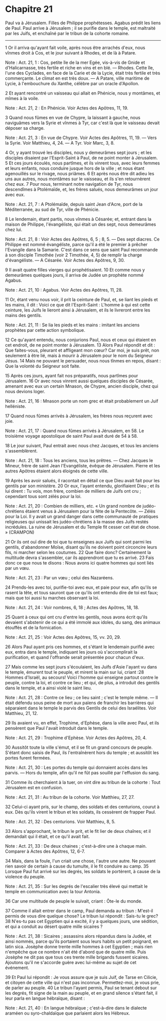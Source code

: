 # Chapitre 21

Paul va à Jérusalem.
Filles de Philippe prophétesses.
Agabus prédit les liens de Paul.
Paul arrive à Jérusalem ; il se purifie dans le temple, est maltraité par les Juifs, et enchaîné par le tribun de la cohorte romaine.

***

1 Or il arriva qu'ayant fait voile, après nous être arrachés d'eux, nous vînmes droit à Cos, et le jour suivant à Rhodes, et de là à Patare.

<span class="bible-note">Note : </span> Act. 21, 1 : Cos, petite île de la mer Egée, vis-à-vis de Gnide et d'Halicarnasse, très fertile et riche en vins et en blé. ― Rhodes. Cette île, l'une des Cyclades, en face de la Carie et de la Lycie, était très fertile et très commerçante. Le climat en est très doux. ― A Patare, ville maritime de Lycie, à l'embouchure du Xanthe, célèbre par un oracle d'Apollon.

2 Et ayant rencontré un vaisseau qui allait en Phénicie, nous y montâmes, et mîmes à la voile.

<span class="bible-note">Note : </span> Act. 21, 2 : En Phénicie. Voir Actes des Apôtres, 11, 19.

3 Quand nous fûmes en vue de Chypre, la laissant à gauche, nous naviguâmes vers la Syrie et vînmes à Tyr, car c'est là que le vaisseau devait déposer sa charge.

<span class="bible-note">Note : </span> Act. 21, 3 : En vue de Chypre. Voir Actes des Apôtres, 11, 19. ― Vers la Syrie. Voir Matthieu, 4, 24. ― A Tyr. Voir Marc, 3, 8.

4 Or, y ayant trouvé les disciples, nous y demeurâmes sept jours ; et les disciples disaient par l'Esprit-Saint à Paul, de ne point monter à Jérusalem. 5 Et ces jours écoulés, nous partîmes, et ils vinrent tous, avec leurs femmes et leurs enfants, nous conduire jusque hors de la ville ; et nous étant agenouillés sur le rivage, nous priâmes. 6 Et après nous être dit adieu les uns aux autres, nous montâmes sur le vaisseau, et ils s'en retournèrent chez eux. 7 Pour nous, terminant notre navigation de Tyr, nous descendîmes à Ptolémaïde, et, les frères salués, nous demeurâmes un jour avec eux.

<span class="bible-note">Note : </span> Act. 21, 7 : A Ptolémaïde, depuis saint Jean d'Acre, port de la Méditerranée, au sud de Tyr, ville de Phénicie.

8 Le lendemain, étant partis, nous vînmes à Césarée; et, entrant dans la maison de Philippe, l'évangéliste, qui était un des sept, nous demeurâmes chez lui.

<span class="bible-note">Note : </span> Act. 21, 8 : Voir Actes des Apôtres, 6, 5 ; 8, 5. ― Des sept diacres. Ce Philippe est nommé évangéliste, parce qu'il a été le premier à prêcher l'Evangile dans la Samarie. C'est dans ce sens que saint Paul recommande à son disciple Timothée (voir 2 Timothée, 4, 5) de remplir la charge d'évangéliste. ― A Césarée. Voir Actes des Apôtres, 9, 30.


9 Il avait quatre filles vierges qui prophétisaient. 10 Et comme nous y demeurâmes quelques jours, il arriva de Judée un prophète nommé Agabus.

<span class="bible-note">Note : </span> Act. 21, 10 : Agabus. Voir Actes des Apôtres, 11, 28.

11 Or, étant venu nous voir, il prit la ceinture de Paul, et, se liant les pieds et les mains, il dit : Voici ce que dit l'Esprit-Saint : L'homme à qui est cette ceinture, les Juifs le lieront ainsi à Jérusalem, et ils le livreront entre les mains des gentils.

<span class="bible-note">Note : </span> Act. 21, 11 : Se lia les pieds et les mains : imitant les anciens prophètes par cette action symbolique.

12 Ce qu'ayant entendu, nous conjurions Paul, nous et ceux qui étaient en cet endroit, de ne point monter à Jérusalem. 13 Alors Paul répondit et dit : Que faites-vous, pleurant et affligeant mon cœur? Car moi, je suis prêt, non seulement à être lié, mais à mourir à Jérusalem pour le nom du Seigneur Jésus. 14 Mais ne pouvant le persuader, nous nous tînmes en repos, disant : Que la volonté du Seigneur soit faite.


15 Après ces jours, ayant fait nos préparatifs, nous partîmes pour Jérusalem. 16 Or avec nous vinrent aussi quelques disciples de Césarée, amenant avec eux un certain Mnason, de Chypre, ancien disciple, chez qui nous devions loger.

<span class="bible-note">Note : </span> Act. 21, 16 : Mnason porte un nom grec et était probablement un Juif helléniste.


17 Quand nous fûmes arrivés à Jérusalem, les frères nous reçurent avec joie.

<span class="bible-note">Note : </span> Act. 21, 17 : Quand nous fûmes arrivés à Jérusalem, en 58. Le troisième voyage apostolique de saint Paul avait duré de 54 à 58.

18 Le jour suivant, Paul entrait avec nous chez Jacques, et tous les anciens s'assemblèrent.

<span class="bible-note">Note : </span> Act. 21, 18 : Tous les anciens, tous les prêtres. ― Chez Jacques le Mineur, frère de saint Jean l'Evangéliste, évêque de Jérusalem. Pierre et les autres Apôtres étaient alors éloignés de cette ville.

19 Après les avoir salués, il racontait en détail ce que Dieu avait fait pour les gentils par son ministère. 20 Or eux, l'ayant entendu, glorifiaient Dieu ; et ils lui dirent : Tu vois, mon frère, combien de milliers de Juifs ont cru ; cependant tous sont zélés pour la loi.

<span class="bible-note">Note : </span> Act. 21, 20 : Combien de milliers, etc. « Un grand nombre de judéo-chrétiens étaient venus à Jérusalem pour la fête de la Pentecôte. ― Zélés pour la Loi. Il y avait un grand danger dans cette communauté de pratiques religieuses qui unissait les judéo-chrétiens à la masse des Juifs restés incrédules. La ruine de Jérusalem et du Temple fit cesser cet état de chose. » (CRAMPON)

21 Or ils ont ouï dire de toi que tu enseignes aux Juifs qui sont parmi les gentils, d'abandonner Moïse, disant qu'ils ne doivent point circoncire leurs fils, ni marcher selon les coutumes. 22 Que faire donc? Certainement la multitude devra s'assembler, car ils apprendront que tu es arrivé. 23 Fais donc ce que nous te disons : Nous avons ici quatre hommes qui sont liés par un vœu.

<span class="bible-note">Note : </span> Act. 21, 23 : Par un vœu ; celui des Nazaréens.

24 Prends-les avec toi, purifie-toi avec eux, et paie pour eux, afin qu'ils se rasent la tête, et tous sauront que ce qu'ils ont entendu dire de toi est faux; mais que toi aussi tu marches observant la loi.

<span class="bible-note">Note : </span> Act. 21, 24 : Voir nombres, 6, 18 ; Actes des Apôtres, 18, 18.

25 Quant à ceux qui ont cru d'entre les gentils, nous avons écrit qu'ils devaient s'abstenir de ce qui a été immolé aux idoles, du sang, des animaux étouffés et de la fornication.

<span class="bible-note">Note : </span> Act. 21, 25 : Voir Actes des Apôtres, 15, vv. 20, 29.

26 Alors Paul ayant pris ces hommes, et s'étant le lendemain purifié avec eux, entra dans le temple, indiquant les jours où s'accomplirait la purification, et quand l'offrande serait présentée pour chacun d'eux.


27 Mais comme les sept jours s'écoulaient, les Juifs d'Asie l'ayant vu dans le temple, émurent tout le peuple, et mirent la main sur lui, criant :28 Hommes d'Israël, au secours! Voici l'homme qui enseigne partout contre le peuple, contre la loi, et contre ce lieu ; et qui, de plus, a introduit des gentils dans le temple, et a ainsi violé le saint lieu.

<span class="bible-note">Note : </span> Act. 21, 28 : Contre ce lieu ; ce lieu saint ; c'est le temple même. ― Il était défendu sous peine de mort aux païens de franchir les barrières qui séparaient dans le temple le parvis des Gentils de celui des Israélites. Voir Matthieu, 21, 12.

29 Ils avaient vu, en effet, Trophime, d'Ephèse, dans la ville avec Paul, et ils pensèrent que Paul l'avait introduit dans le temple.

<span class="bible-note">Note : </span> Act. 21, 29 : Trophime d'Ephèse. Voir Actes des Apôtres, 20, 4.

30 Aussitôt toute la ville s'émut, et il se fit un grand concours de peuple. S'étant donc saisis de Paul, ils l'entraînèrent hors du temple ; et aussitôt les portes furent fermées.

<span class="bible-note">Note : </span> Act. 21, 30 : Les portes du temple qui donnaient accès dans les parvis. ― Hors du temple, afin qu'il ne fût pas souillé par l'effusion du sang.


31 Comme ils cherchaient à la tuer, on vint dire au tribun de la cohorte : Tout Jérusalem est en confusion.

<span class="bible-note">Note : </span> Act. 21, 31 : Au tribun de la cohorte. Voir Matthieu, 27, 27.

32 Celui-ci ayant pris, sur le champ, des soldats et des centurions, courut à eux. Dès qu'ils virent le tribun et les soldats, ils cessèrent de frapper Paul.

<span class="bible-note">Note : </span> Act. 21, 32 : Des centurions. Voir Matthieu, 8, 5.

33 Alors s'approchant, le tribun le prit, et le fit lier de deux chaînes; et il demandait qui il était, et ce qu'il avait fait.

<span class="bible-note">Note : </span> Act. 21, 33 : De deux chaines ; c'est-à-dire une à chaque main. Comparer à Actes des Apôtres, 12, 6-7.

34 Mais, dans la foule, l'un criait une chose, l'autre une autre. Ne pouvant rien savoir de certain à cause du tumulte, il le fit conduire au camp. 35 Lorsque Paul fut arrivé sur les degrés, les soldats le portèrent, à cause de la violence du peuple.

<span class="bible-note">Note : </span> Act. 21, 35 : Sur les degrés de l'escalier très élevé qui mettait le temple en communication avec la tour Antonia.

36 Car une multitude de peuple le suivait, criant : Ôte-le du monde.


37 Comme il allait entrer dans le camp, Paul demanda au tribun : M'est-il permis de vous dire quelque chose? Le tribun lui répondit : Sais-tu le grec? 38 N'es-tu pas cet Egyptien qui a excité, il y a quelques jours, une sédition, et qui a conduit au désert quatre mille sicaires ?

<span class="bible-note">Note : </span> Act. 21, 38 : Sicaires ; assassins alors répandus dans la Judée, et ainsi nommés, parce qu'ils portaient sous leurs habits un petit poignard, en latin sica. Josèphe donne trente mille hommes à cet Egyptien ; mais rien n'empêche que ce nombre n'ait été d'abord que de quatre mille. Puis Josèphe ne dit pas que tous ces trente mille brigands fussent sicaires. Ajoutons qu'il ne s'accorde guère avec lui-même au sujet de cet événement.

39 Et Paul lui répondit : Je vous assure que je suis Juif, de Tarse en Cilicie, et citoyen de cette ville qui n'est pas inconnue. Permettez-moi, je vous prie, de parler au peuple. 40 Le tribun l'ayant permis, Paul se tenant debout sur les degrés, fit signe de la main au peuple, et en grand silence s'étant fait, il leur parla en langue hébraïque, disant :

<span class="bible-note">Note : </span> Act. 21, 40 : En langue hébraïque ; c'est-à-dire dans le dialecte araméen ou syro-chaldaïque que parlaient alors les Hébreux.

